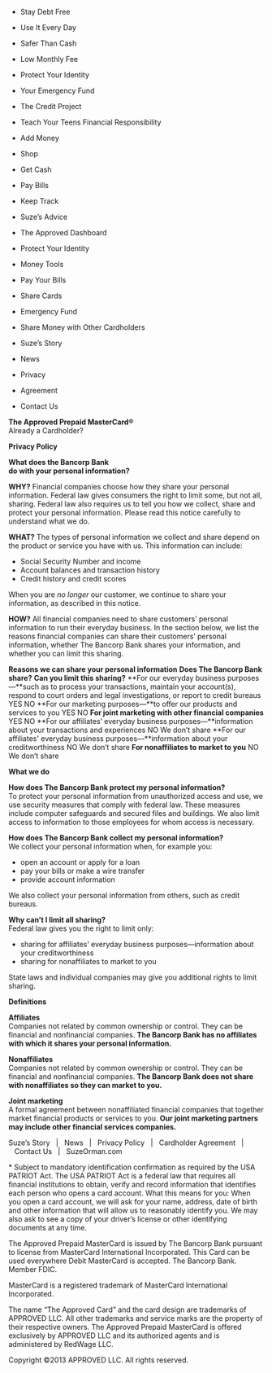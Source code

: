   

*   Stay Debt Free
*   Use It Every Day
*   Safer Than Cash
*   Low Monthly Fee
*   Protect Your Identity
*   Your Emergency Fund
*   The Credit Project
*   Teach Your Teens Financial Responsibility

*   Add Money
*   Shop
*   Get Cash
*   Pay Bills
*   Keep Track

*   Suze’s Advice
*   The Approved Dashboard
*   Protect Your Identity
*   Money Tools
*   Pay Your Bills
*   Share Cards
*   Emergency Fund
*   Share Money with Other Cardholders

*   Suze’s Story
*   News
*   Privacy
*   Agreement
*   Contact Us

**The Approved Prepaid MasterCard®**  
Already a Cardholder?

**Privacy Policy**

**What does the Bancorp Bank  
do with your personal information?**

**WHY?** Financial companies choose how they share your personal information. Federal law gives consumers the right to limit some, but not all, sharing. Federal law also requires us to tell you how we collect, share and protect your personal information. Please read this notice carefully to understand what we do.

**WHAT?** The types of personal information we collect and share depend on the product or service you have with us. This information can include:

*   Social Security Number and income
*   Account balances and transaction history
*   Credit history and credit scores

When you are _no longer_ our customer, we continue to share your information, as described in this notice.

**HOW?** All financial companies need to share customers’ personal information to run their everyday business. In the section below, we list the reasons financial companies can share their customers’ personal information, whether The Bancorp Bank shares your information, and whether you can limit this sharing.

**Reasons we can share your personal information** **Does The Bancorp Bank share?** **Can you limit this sharing?** **For our everyday business purposes—**such as to process your transactions, maintain your account(s), respond to court orders and legal investigations, or report to credit bureaus YES NO **For our marketing purposes—**to offer our products and services to you YES NO **For joint marketing with other financial companies** YES NO **For our affiliates’ everyday business purposes—**information about your transactions and experiences NO We don’t share **For our affiliates' everyday business purposes—**information about your creditworthiness NO We don’t share **For nonaffiliates to market to you** NO We don’t share

**What we do**

**How does The Bancorp Bank protect my personal information?**  
To protect your personal information from unauthorized access and use, we use security measures that comply with federal law. These measures include computer safeguards and secured files and buildings. We also limit access to information to those employees for whom access is necessary.

**How does The Bancorp Bank collect my personal information?**  
We collect your personal information when, for example you:

*   open an account or apply for a loan
*   pay your bills or make a wire transfer
*   provide account information

We also collect your personal information from others, such as credit bureaus.

**Why can’t I limit all sharing?**  
Federal law gives you the right to limit only:

*   sharing for affiliates’ everyday business purposes—information about your creditworthiness
*   sharing for nonaffiliates to market to you

State laws and individual companies may give you additional rights to limit sharing.

**Definitions**

**Affiliates**  
Companies not related by common ownership or control. They can be financial and nonfinancial companies. **The Bancorp Bank has no affiliates with which it shares your personal information.**

**Nonaffiliates**  
Companies not related by common ownership or control. They can be financial and nonfinancial companies. **The Bancorp Bank does not share with nonaffiliates so they can market to you.**

**Joint marketing**  
A formal agreement between nonaffiliated financial companies that together market financial products or services to you. **Our joint marketing partners may include other financial services companies.**

  
  
  
Suze’s Story   |   News   |   Privacy Policy   |   Cardholder Agreement   |   Contact Us   |   SuzeOrman.com  
  
\* Subject to mandatory identification confirmation as required by the USA PATRIOT Act. The USA PATRIOT Act is a federal law that requires all financial institutions to obtain, verify and record information that identifies each person who opens a card account. What this means for you: When you open a card account, we will ask for your name, address, date of birth and other information that will allow us to reasonably identify you. We may also ask to see a copy of your driver’s license or other identifying documents at any time.  
  
The Approved Prepaid MasterCard is issued by The Bancorp Bank pursuant to license from MasterCard International Incorporated. This Card can be used everywhere Debit MasterCard is accepted. The Bancorp Bank. Member FDIC.  
  
MasterCard is a registered trademark of MasterCard International Incorporated.  
  
The name “The Approved Card” and the card design are trademarks of APPROVED LLC. All other trademarks and service marks are the property of their respective owners. The Approved Prepaid MasterCard is offered exclusively by APPROVED LLC and its authorized agents and is administered by RedWage LLC.  
  
Copyright ©2013 APPROVED LLC. All rights reserved.